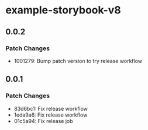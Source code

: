 # example-storybook-v8

## 0.0.2

### Patch Changes

- 1001279: Bump patch version to try release workflow

## 0.0.1

### Patch Changes

- 83d6bc1: Fix release workflow
- 1eda9a6: Fix release workflow
- 01c5a94: Fix release job
